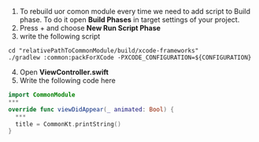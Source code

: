 1. To rebuild uor comon module every time we need to add script to Build phase. 
To do it open **Build Phases** in target settings of your project.
2. Press + and choose **New Run Script Phase**
3. write the following script
```
cd "relativePathToCommonModule/build/xcode-frameworks"
./gradlew :common:packForXCode -PXCODE_CONFIGURATION=${CONFIGURATION}
```
4. Open **ViewController.swift**
5. Write the following code here
```swift
import CommonModule
***
override func viewDidAppear(_ animated: Bool) {
  ***
  title = CommonKt.printString()
}
```
